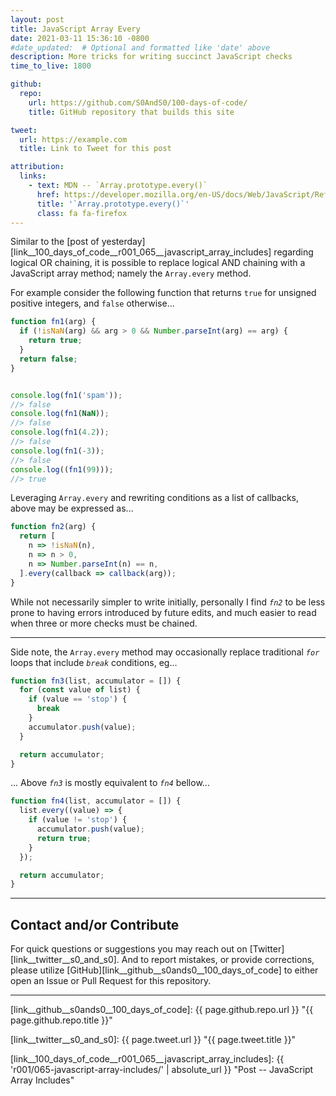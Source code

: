 ```yaml
---
layout: post
title: JavaScript Array Every
date: 2021-03-11 15:36:10 -0800
#date_updated:  # Optional and formatted like 'date' above
description: More tricks for writing succinct JavaScript checks
time_to_live: 1800

github:
  repo:
    url: https://github.com/S0AndS0/100-days-of-code/
    title: GitHub repository that builds this site

tweet:
  url: https://example.com
  title: Link to Tweet for this post

attribution:
  links:
    - text: MDN -- `Array.prototype.every()`
      href: https://developer.mozilla.org/en-US/docs/Web/JavaScript/Reference/Global_Objects/Array/every
      title: '`Array.prototype.every()`'
      class: fa fa-firefox
---
```




Similar to the [post of yesterday][link__100_days_of_code__r001_065__javascript_array_includes] regarding logical OR chaining, it is possible to replace logical AND chaining with a JavaScript array method; namely the `Array.every` method.


For example consider the following function that returns `true` for unsigned positive integers, and `false` otherwise...


```javascript
function fn1(arg) {
  if (!isNaN(arg) && arg > 0 && Number.parseInt(arg) == arg) {
    return true;
  }
  return false;
}


console.log(fn1('spam'));
//> false
console.log(fn1(NaN));
//> false
console.log(fn1(4.2));
//> false
console.log(fn1(-3));
//> false
console.log((fn1(99)));
//> true
```


Leveraging `Array.every` and rewriting conditions as a list of callbacks, above may be expressed as...


```javascript
function fn2(arg) {
  return [
    n => !isNaN(n),
    n => n > 0,
    n => Number.parseInt(n) == n,
  ].every(callback => callback(arg));
}
```


While not necessarily simpler to write initially, personally I find _`fn2`_ to be less prone to having errors introduced by future edits, and much easier to read when three or more checks must be chained.


---


Side note, the `Array.every` method may occasionally replace traditional _`for`_ loops that include _`break`_ conditions, eg...


```javascript
function fn3(list, accumulator = []) {
  for (const value of list) {
    if (value == 'stop') {
      break
    }
    accumulator.push(value);
  }

  return accumulator;
}
```


... Above _`fn3`_ is mostly equivalent to _`fn4`_ bellow...


```javascript
function fn4(list, accumulator = []) {
  list.every((value) => {
    if (value != 'stop') {
      accumulator.push(value);
      return true;
    }
  });

  return accumulator;
}
```


______


## Contact and/or Contribute
[heading__contact_andor_contribute]: #contact-andor-contribute


For quick questions or suggestions you may reach out on [Twitter][link__twitter__s0_and_s0]. And to report mistakes, or provide corrections, please utilize [GitHub][link__github__s0ands0__100_days_of_code] to either open an Issue or Pull Request for this repository.


______



[link__github__s0ands0__100_days_of_code]: {{ page.github.repo.url }} "{{ page.github.repo.title }}"

[link__twitter__s0_and_s0]: {{ page.tweet.url }} "{{ page.tweet.title }}"

[link__100_days_of_code__r001_065__javascript_array_includes]: {{ 'r001/065-javascript-array-includes/' | absolute_url }} "Post -- JavaScript Array Includes"

